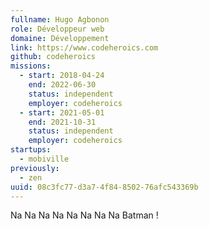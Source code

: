 ```yaml
---
fullname: Hugo Agbonon
role: Développeur web
domaine: Développement
link: https://www.codeheroics.com
github: codeheroics
missions:
  - start: 2018-04-24
    end: 2022-06-30
    status: independent
    employer: codeheroics
  - start: 2021-05-01
    end: 2021-10-31
    status: independent
    employer: codeheroics
startups:
  - mobiville
previously:
  - zen
uuid: 08c3fc77-d3a7-4f84-8502-76afc543369b
---
```

Na Na Na Na Na Na Na Na Batman !